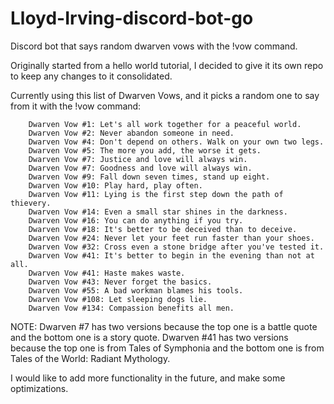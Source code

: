 # Lloyd-Irving-discord-bot-go
Discord bot that says random dwarven vows with the !vow command.

Originally started from a hello world tutorial, I decided to give it its own repo to keep any changes to it consolidated.

Currently using this list of Dwarven Vows, and it picks a random one to say from it with the !vow command:

		Dwarven Vow #1: Let's all work together for a peaceful world.
		Dwarven Vow #2: Never abandon someone in need.
		Dwarven Vow #4: Don't depend on others. Walk on your own two legs.
		Dwarven Vow #5: The more you add, the worse it gets.
		Dwarven Vow #7: Justice and love will always win.
		Dwarven Vow #7: Goodness and love will always win.
		Dwarven Vow #9: Fall down seven times, stand up eight.
		Dwarven Vow #10: Play hard, play often.
		Dwarven Vow #11: Lying is the first step down the path of thievery.
		Dwarven Vow #14: Even a small star shines in the darkness.
		Dwarven Vow #16: You can do anything if you try.
		Dwarven Vow #18: It's better to be deceived than to deceive.
		Dwarven Vow #24: Never let your feet run faster than your shoes.
		Dwarven Vow #32: Cross even a stone bridge after you've tested it.
		Dwarven Vow #41: It's better to begin in the evening than not at all.
		Dwarven Vow #41: Haste makes waste.
		Dwarven Vow #43: Never forget the basics.
		Dwarven Vow #55: A bad workman blames his tools.
		Dwarven Vow #108: Let sleeping dogs lie.
		Dwarven Vow #134: Compassion benefits all men.

NOTE:
Dwarven #7 has two versions because the top one is a battle quote and the bottom one is a story quote.
Dwarven #41 has two versions because the top one is from Tales of Symphonia and the bottom one is from Tales of the World: Radiant Mythology.

I would like to add more functionality in the future, and make some optimizations.
